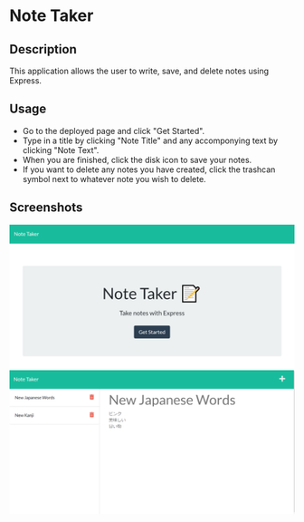 # Note Taker

## Description

This application allows the user to write, save, and delete notes using Express.

## Usage

- Go to the deployed page and click "Get Started".
- Type in a title by clicking "Note Title" and any accomponying text by clicking "Note Text".
- When you are finished, click the disk icon to save your notes.
- If you want to delete any notes you have created, click the trashcan symbol next to whatever note you wish to delete.

## Screenshots
![screenshot of website's main screen](https://github.com/Flumanuck/note-taker/blob/main/Screenshot-main.PNG?raw=true)
![screenshot of website](https://github.com/Flumanuck/note-taker/blob/main/Screenshot.PNG?raw=true)
